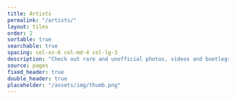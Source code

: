 ```yaml
---
title: Artists
permalink: "/artists/"
layout: tiles
order: 2
sortable: true
searchable: true
spacing: col-xs-6 col-md-4 col-lg-3
description: "Check out rare and unofficial photos, videos and bootlegs from over 100 local Dunedin artists. The Rothmans, Astrochildren, Machina Rex and more!"
source: pages
fixed_header: true
double_header: true
placeholder: "/assets/img/thumb.png"
---
```


